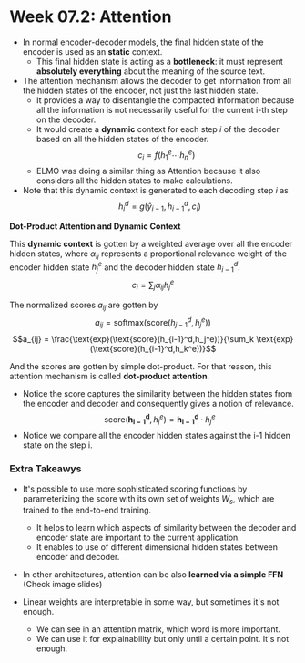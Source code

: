 # Week 07.2: Attention

- In normal encoder-decoder models, the final hidden state of the encoder is used as an **static** context.
    - This final hidden state is acting as a **bottleneck**: it must represent **absolutely everything** about the meaning of the source text.
- The attention mechanism allows the decoder to get information from all the hidden states of the encoder, not just the last hidden state.
    - It provides a way to disentangle the compacted information because all the information is not necessarily useful for the current i-th step on the decoder.
    - It would create a **dynamic** context for each step $i$ of the decoder based on all the hidden states of the encoder.
        $$c_i = f(h_1^e \cdots h_n^e)$$
    - ELMO was doing a similar thing as Attention because it also considers all the hidden states to make calculations.
- Note that this dynamic context is generated to each decoding step $i$ as
$$h_i^d = g(\hat{y}_{i-1},h_{i-1}^d, c_i)$$


**Dot-Product Attention and Dynamic Context**

This **dynamic context** is gotten by a weighted average over all the encoder hidden states, where $\alpha_{ij}$ represents a proportional relevance weight of the encoder hidden state $h_j^e$ and the decoder hidden state $h_{i-1}^d$.
$$c_i = \sum_j \alpha_{ij} h_j^e$$

The normalized scores $a_{ij}$ are gotten by
$$a_{ij} = \text{softmax}(\text{score}(h_{j-1}^d,h_j^e))$$
$$a_{ij} = \frac{\text{exp}(\text{score}(h_{i-1}^d,h_j^e))}{\sum_k \text{exp}(\text{score}(h_{i-1}^d,h_k^e))}$$

And the scores are gotten by simple dot-product. For that reason, this attention mechanism is called **dot-product attention**.
- Notice the score captures the similarity between the hidden states from the encoder and decoder and consequently gives a notion of relevance.
    $$\text{score}(\mathbf{h_{i-1}^d},h_j^e) = \mathbf{h_{i-1}^d} \cdot h_j^e$$
- Notice we compare all the encoder hidden states against the i-1 hidden state on the step i.

### Extra Takeawys

- It's possible to use more sophisticated scoring functions by parameterizing the score with its own set of weights $W_s$, which are trained to the end-to-end training.
    - It helps to learn which aspects of similarity between the decoder and encoder state are important to the current application.
    - It enables to use of different dimensional hidden states between encoder and decoder.

- In other architectures, attention can be also **learned via a simple FFN** (Check image slides)

- Linear weights are interpretable in some way, but sometimes it's not enough.
    - We can see in an attention matrix, which word is more important.
    - We can use it for explainability but only until a certain point. It's not enough.

